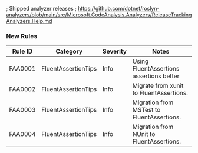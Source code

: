 ; Shipped analyzer releases
; https://github.com/dotnet/roslyn-analyzers/blob/main/src/Microsoft.CodeAnalysis.Analyzers/ReleaseTrackingAnalyzers.Help.md

### New Rules

Rule ID | Category | Severity | Notes
--------|----------|----------|-------
FAA0001 | FluentAssertionTips | Info | Using FluentAssertions assertions better
FAA0002 | FluentAssertionTips | Info | Migrate from xunit to FluentAssertions.
FAA0003 | FluentAssertionTips | Info | Migration from MSTest to FluentAssertions.
FAA0004 | FluentAssertionTips | Info | Migration from NUnit to FluentAssertions.
